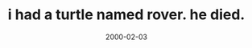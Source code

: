 ---
layout: base.njk
title : 'i had a turtle named rover. he died.' 
view_title : 'i had a turtle named rover. he died.' 
year : '2000' 
date : '2000-02-03' 
img_file : '/drawing/ihadaturt.png' 
html_file : 'ihadaturt' 
next_html : 'uterheart.html' 
year_order : '119' 
permalink : "title/{{html_file}}.html"
---